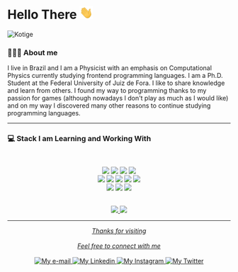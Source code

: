 <h1>Hello There <img src="https://raw.githubusercontent.com/ABSphreak/ABSphreak/master/gifs/Hi.gif" width="30px"></h1>
<p align="left"> <img src="https://komarev.com/ghpvc/?username=Kotige" alt="Kotige" /> </p>

### 👨🏻‍💻 About me

<p>

I live in Brazil and I am a Physicist with an emphasis on Computational Physics currently studying frontend programming languages. I am a Ph.D. Student at the Federal University of Juiz de Fora. I like to share knowledge and learn from others. I found my way to programming thanks to my passion for games (although nowadays I don't play as much as I would like) and on my way I discovered many other reasons to continue studying programming languages.
 
   
</p>

---

### 💻 Stack I am Learning and Working With
<br>

<p  align="center">

<img src="https://img.shields.io/badge/Python-3776AB?style=for-the-badge&logo=python&logoColor=white" height="25">
<img src="https://img.shields.io/badge/JavaScript-F7DF1E?style=for-the-badge&logo=javascript&logoColor=black" height="25">
<img src="https://img.shields.io/badge/HTML5-E34F26?style=for-the-badge&logo=html5&logoColor=white" height="25">
<img src="https://img.shields.io/badge/CSS-239120?&style=for-the-badge&logo=css3&logoColor=white" height="25">


<br>
<img src="https://img.shields.io/badge/Git-F05032?style=for-the-badge&logo=git&logoColor=white" height="25">
<img src="https://img.shields.io/badge/conda-342B029.svg?&style=for-the-badge&logo=anaconda&logoColor=white" height="25">
<img src="https://img.shields.io/badge/pycharm-143?style=for-the-badge&logo=pycharm&logoColor=black&color=black&labelColor=green" height="25">
<img src="https://img.shields.io/badge/jupyter-F3631D.svg?&style=for-the-badge&logo=jupyter&logoColor=white" height="25"/>
<img src="https://img.shields.io/badge/latex-008080.svg?&style=for-the-badge&logo=latex&logoColor=white" height="25"/>

<br>
 <img src="https://img.shields.io/badge/Ubuntu-E95420?style=for-the-badge&logo=ubuntu&logoColor=white" height="25"/>
 <img src="https://img.shields.io/badge/Linux_Mint-87CF3E?style=for-the-badge&logo=linux-mint&logoColor=white" height="25"/>
 <img src="https://img.shields.io/badge/Windows-0078D6?style=for-the-badge&logo=windows&logoColor=white" height="25"/>

<br>
<br>
  </p>

<p align="center">


 
  <a href="https://github.com/Kotige">
  <img height="150em" src="https://github-readme-stats.vercel.app/api?username=Kotige&show_icons=true&theme=vision-friendly-dark&include_all_commits=true&count_private=true"/>
  <img height="150em" src="https://github-readme-stats.vercel.app/api/top-langs/?username=Kotige&layout=compact&langs_count=6&theme=vision-friendly-dark"/> 
   </p>

 ---
 
 <p align="center" > 
  <i>Thanks for visiting</i>
  <br><br>
  <i>Feel free to connect with me</i>
  <br><br>
<a href="vitorbarra@ice.ufjf.br">
<img alt="My e-mail" src="https://img.shields.io/badge/Gmail-D14836?style=for-the-badge&logo=gmail&logoColor=white" />
</a>
  <a href="https://www.linkedin.com/in/vitorbarra/">
<img alt="My Linkedin" src="https://img.shields.io/badge/LinkedIn-0077B5?style=for-the-badge&logo=linkedin&logoColor=white" />
</a>
  <a href="https://www.instagram.com/vitorfernandesbarra/">
<img alt="My Instagram" src="https://img.shields.io/badge/Instagram-E4405F?style=for-the-badge&logo=instagram&logoColor=white" />
</a>
  <a href="https://twitter.com/cominate">
<img alt="My Twitter" src="https://img.shields.io/badge/Twitter-1DA1F2?style=for-the-badge&logo=twitter&logoColor=white" />
</a>
</p>

<br>

<!-- ### 🎧 Now Playing 

[![Spotify](https://github-readme-remake.vercel.app/api/spotify)](https://open.spotify.com/user/22h7rwwwdl24gbuzoep2yj3xa)
<br/> -->
